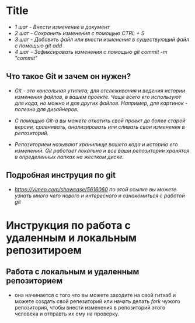 # Title

* _1 шаг - Внести изменение в документ_
* _2 шаг - Сохранить изменения с помощью CTRL + S_
* _3 шаг - Добавить файл или внести изменения в существующий файл с помощью git add ._
* _4 шаг - Зафиксировать изменения с помощью git commit -m "commit"_

## Что такое Git и зачем он нужен?

* _Git - это консольная утилита, для отслеживания и ведения истории изменения файлов, в вашем проекте. Чаще всего его используют для кода, но можно и для других файлов. Например, для картинок - полезно для дизайнеров._

* _С помощью Git-a вы можете откатить свой проект до более старой версии, сравнивать, анализировать или сливать свои изменения в репозиторий._

* _Репозиторием называют хранилище вашего кода и историю его изменений. Git работает локально и все ваши репозитории хранятся в определенных папках на жестком диске._

## Подробная инструция по git

* _https://vimeo.com/showcase/5616060
по этой ссылке вы можете узнать много чего нового и интересного и ознакомиться с работой git_ 

# Инструкция по работа с удаленным и локальным репозитироем

## Работа с локальным и удаленным репозиторием

* она начинается с того что вы можете заходите на свой гитхаб и можете создать свой репезиторий или начать делать _fork_ чужого репозитория, чтобы внести изменения в репозиторий этого человека и отправть их ему на проверку.